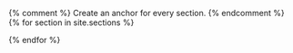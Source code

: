 <script>
  window.onload = function() {
    var lesson_sections = [
    {% for section in site.sections %}
    "{{ section.url}}"{% unless forloop.last %},{% endunless %}
    {% endfor %}
    ];
    var xmlHttp = [];  /* Required since we are going to query every section. */
    for (i=0; i < lesson_sections.length; i++) {
      xmlHttp[i] = new XMLHttpRequest();
      xmlHttp[i].section = lesson_sections[i];  /* To enable use this later. */
      xmlHttp[i].onreadystatechange = function() {
        if (this.readyState == 4 && this.status == 200) {
          var article_here = document.getElementById(this.section);
          var parser = new DOMParser();
          var htmlDoc = parser.parseFromString(this.responseText,"text/html");
          var htmlDocArticle = htmlDoc.getElementsByTagName("article")[0];
          article_here.innerHTML = htmlDocArticle.innerHTML;
        }
      }
      var section_url = "{{ relative_root_path }}" + lesson_sections[i];
      xmlHttp[i].open("GET", section_url);
      xmlHttp[i].send(null);
    }
  }
</script>
{% comment %}
Create an anchor for every section.
{% endcomment %}
{% for section in site.sections %}
<article id="{{ section.url }}"></article>
{% endfor %}
